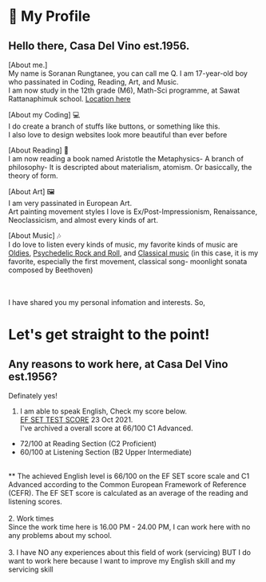 # :boy: My Profile 
## Hello there, Casa Del Vino est.1956.

[About me.] <br>
My name is Soranan Rungtanee, you can call me Q. I am 17-year-old boy who passinated in Coding, Reading, Art, and Music. <br>
I am now study in the 12th grade (M6), Math-Sci programme, at Sawat Rattanaphimuk school. [Location here](https://www.google.com/maps/place/Sawat+Rattanapimuk+School/@7.5594792,99.6935307,17z/data=!3m1!4b1!4m5!3m4!1s0x304d8f12273f03f3:0x78ab1bef5fe68d87!8m2!3d7.5594792!4d99.6957194)

[About my Coding] 💻 <br>
I do create a branch of stuffs like buttons, or something like this. <br>
I also love to design websites look more beautiful than ever before

[About Reading] 📖 <br>
I am now reading a book named Aristotle the Metaphysics- A branch of philosophy- It is descripted about materialism, atomism. Or basiccally, the theory of form.

[About Art] 🖼️ <br>
I am very passinated in European Art. <br>
Art painting movement styles I love is Ex/Post-Impressionism, Renaissance, Neoclassicism, and almost every kinds of art.

[About Music] 🎶 <br>
I do love to listen every kinds of music, my favorite kinds of music are [Oldies](https://www.youtube.com/watch?v=-BCX7hN3Tg0&list=RDEMBEtDorterq8DOxTpreL_ag&start_radio=1&ab_channel=JimReeves-Topic), [Psychedelic Rock and Roll](https://www.youtube.com/watch?v=HW-lXjOyUWo&list=OLAK5uy_l1x-JAx0w53suECoCI0YJtW6VB8DBQWRQ&ab_channel=PinkFloyd-Topic), and [Classical music](https://www.youtube.com/watch?v=4Tr0otuiQuU&ab_channel=andrearomano) (in this case, it is my favorite, especially the first movement, classical song- moonlight sonata composed by Beethoven)


<br><br> I have shared you my personal infomation and interests. So,
# Let's get straight to the point!
## Any reasons to work here, at Casa Del Vino est.1956?
Definately yes! <br> 
1) I am able to speak English, Check my score below. <br>
 [EF SET TEST SCORE](https://www.efset.org/cert/1esFvo) 23 Oct 2021. <br>
 I've archived a overall score at 66/100 C1 Advanced.
 - 72/100 at Reading Section (C2 Proficient)
 - 60/100 at Listening Section (B2 Upper Intermediate) 
  <br>
** The achieved English level is 66/100 on the EF SET score scale and C1 Advanced according to the Common European Framework of Reference (CEFR). The EF SET score is calculated as an average of the reading and listening scores.
<br><br>
2. Work times <br>
Since the work time here is 16.00 PM - 24.00 PM, I can work here with no any problems about my school.
<br><br>
3. I have NO any experiences about this field of work (servicing) BUT I do want to work here because I want to improve my English skill and my servicing skill

